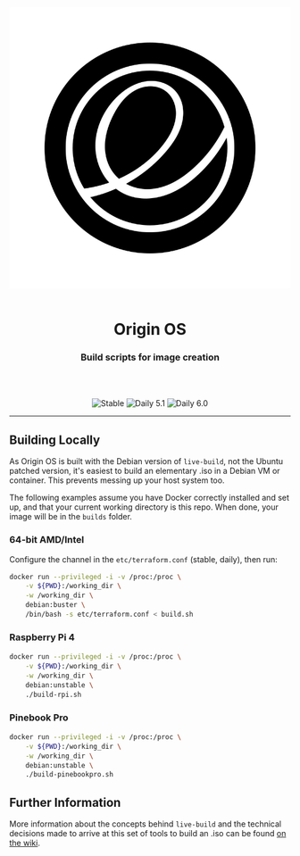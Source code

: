 <div align="center">
  <a href="https://elementary.io" align="center">
    <center align="center">
      <img src="https://raw.githubusercontent.com/elementary/brand/master/logomark-black.png" alt="elementary" align="center">
    </center>
  </a>
  <br>
  <h1 align="center"><center>Origin OS</center></h1>
  <h3 align="center"><center>Build scripts for image creation</center></h3>
  <br>
  <br>
</div>

<p align="center">
  <img src="https://github.com/elementary/os/workflows/stable/badge.svg" alt="Stable">
  <img src="https://github.com/elementary/os/workflows/daily-5.1/badge.svg" alt="Daily 5.1">
  <img src="https://github.com/elementary/os/workflows/daily-6.0/badge.svg" alt="Daily 6.0">
</p>

---

## Building Locally

As Origin OS is built with the Debian version of `live-build`, not the Ubuntu patched version, it's easiest to build an elementary .iso in a Debian VM or container. This prevents messing up your host system too.

The following examples assume you have Docker correctly installed and set up, and that your current working directory is this repo. When done, your image will be in the `builds` folder.

### 64-bit AMD/Intel

Configure the channel in the `etc/terraform.conf` (stable, daily), then run:

```sh
docker run --privileged -i -v /proc:/proc \
    -v ${PWD}:/working_dir \
    -w /working_dir \
    debian:buster \
    /bin/bash -s etc/terraform.conf < build.sh
```

### Raspberry Pi 4

```sh
docker run --privileged -i -v /proc:/proc \
    -v ${PWD}:/working_dir \
    -w /working_dir \
    debian:unstable \
    ./build-rpi.sh
```

### Pinebook Pro

```sh
docker run --privileged -i -v /proc:/proc \
    -v ${PWD}:/working_dir \
    -w /working_dir \
    debian:unstable \
    ./build-pinebookpro.sh
```

## Further Information

More information about the concepts behind `live-build` and the technical decisions made to arrive at this set of tools to build an .iso can be found [on the wiki](https://github.com/elementary/os/wiki/Building-iso-Images).
